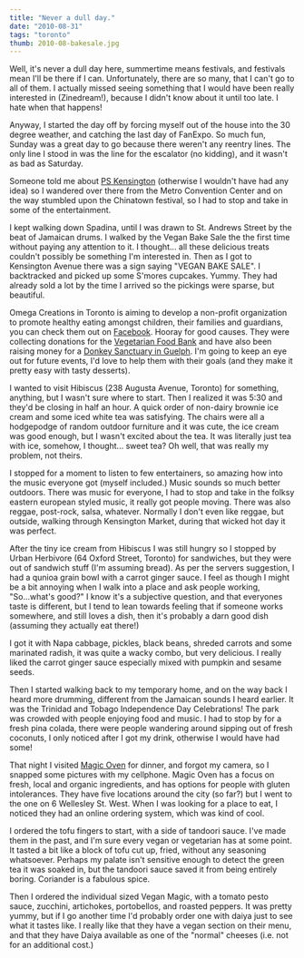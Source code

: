 ```yaml
---
title: "Never a dull day."
date: "2010-08-31"
tags: "toronto"
thumb: 2010-08-bakesale.jpg
---
```


Well, it's never a dull day here, summertime means festivals, and festivals mean I'll be there if I can. Unfortunately, there are so many, that I can't go to all of them. I actually missed seeing something that I would have been really interested in (Zinedream!), because I didn't know about it until too late. I hate when that happens!  

Anyway, I started the day off by forcing myself out of the house into the 30 degree weather, and catching the last day of FanExpo. So much fun, Sunday was a great day to go because there weren't any reentry lines. The only line I stood in was the line for the escalator (no kidding), and it wasn't as bad as Saturday.  

Someone told me about [PS Kensington](http://www.pskensington.ca/) (otherwise I wouldn't have had any idea) so I wandered over there from the Metro Convention Center and on the way stumbled upon the Chinatown festival, so I had to stop and take in some of the entertainment.  

I kept walking down Spadina, until I was drawn to St. Andrews Street by the beat of Jamaican drums. I walked by the Vegan Bake Sale the the first time without paying any attention to it. I thought... all these delicious treats couldn't possibly be something I'm interested in. Then as I got to Kensington Avenue there was a sign saying "VEGAN BAKE SALE". I backtracked and picked up some S'mores cupcakes. Yummy. They had already sold a lot by the time I arrived so the pickings were sparse, but beautiful.  

Omega Creations in Toronto is aiming to develop a non-profit organization to promote healthy eating amongst children, their families and guardians, you can check them out on [Facebook](http://www.facebook.com/group.php?gid=139956816030295). Hooray for good causes. They were collecting donations for the [Vegetarian Food Bank](http://www.vegfoodbank.ca/) and have also been raising money for a [Donkey Sanctuary in Guelph](http://thedonkeysanctuary.dev.openject.com/). I'm going to keep an eye out for future events, I'd love to help them with their goals (and they make it pretty easy with tasty desserts).  

I wanted to visit Hibiscus (238 Augusta Avenue, Toronto) for something, anything, but I wasn't sure where to start. Then I realized it was 5:30 and they'd be closing in half an hour. A quick order of non-dairy brownie ice cream and some iced white tea was satisfying. The chairs were all a hodgepodge of random outdoor furniture and it was cute, the ice cream was good enough, but I wasn't excited about the tea. It was literally just tea with ice, somehow, I thought... sweet tea? Oh well, that was really my problem, not theirs.

I stopped for a moment to listen to few entertainers, so amazing how into the music everyone got (myself included.) Music sounds so much better outdoors. There was music for everyone, I had to stop and take in the folksy eastern european styled music, it really got people moving. There was also reggae, post-rock, salsa, whatever. Normally I don't even like reggae, but outside, walking through Kensington Market, during that wicked hot day it was perfect.  

After the tiny ice cream from Hibiscus I was still hungry so I stopped by Urban Herbivore (64 Oxford Street, Toronto) for sandwiches, but they were out of sandwich stuff (I'm assuming bread). As per the servers suggestion, I had a qunioa grain bowl with a carrot ginger sauce. I feel as though I might be a bit annoying when I walk into a place and ask people working, "So...what's good?" I know it's a subjective question, and that everyones taste is different, but I tend to lean towards feeling that if someone works somewhere, and still loves a dish, then it's probably a darn good dish (assuming they actually eat there!)  

I got it with Napa cabbage, pickles, black beans, shreded carrots and some marinated radish, it was quite a wacky combo, but very delicious. I really liked the carrot ginger sauce especially mixed with pumpkin and sesame seeds.  

Then I started walking back to my temporary home, and on the way back I heard more drumming, different from the Jamaican sounds I heard earlier. It was the Trinidad and Tobago Independence Day Celebrations! The park was crowded with people enjoying food and music. I had to stop by for a fresh pina colada, there were people wandering around sipping out of fresh coconuts, I only noticed after I got my drink, otherwise I would have had some!  

That night I visited [Magic Oven](http://www.magicoven.com/) for dinner, and forgot my camera, so I snapped some pictures with my cellphone. Magic Oven has a focus on fresh, local and organic ingredients, and has options for people with gluten intolerances. They have five locations around the city (so far?) but I went to the one on 6 Wellesley St. West. When I was looking for a place to eat, I noticed they had an online ordering system, which was kind of cool.  

I ordered the tofu fingers to start, with a side of tandoori sauce. I've made them in the past, and I'm sure every vegan or vegetarian has at some point. It tasted a bit like a block of tofu cut up, fried, without any seasoning whatsoever. Perhaps my palate isn't sensitive enough to detect the green tea it was soaked in, but the tandoori sauce saved it from being entirely boring. Coriander is a fabulous spice.  

Then I ordered the individual sized Vegan Magic, with a tomato pesto sauce, zucchini, artichokes, portobellos, and roasted peppers. It was pretty yummy, but if I go another time I'd probably order one with daiya just to see what it tastes like. I really like that they have a vegan section on their menu, and that they have Daiya available as one of the "normal" cheeses (i.e. not for an additional cost.)
